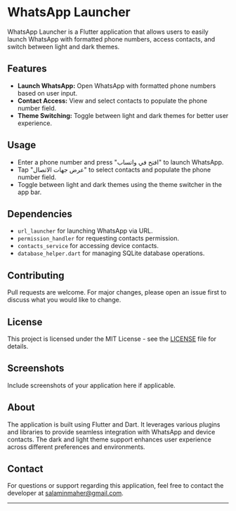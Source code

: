 # WhatsApp Launcher

WhatsApp Launcher is a Flutter application that allows users to easily launch WhatsApp with formatted phone numbers, access contacts, and switch between light and dark themes.

## Features

- **Launch WhatsApp:** Open WhatsApp with formatted phone numbers based on user input.
- **Contact Access:** View and select contacts to populate the phone number field.
- **Theme Switching:** Toggle between light and dark themes for better user experience.

## Usage

- Enter a phone number and press "افتح في واتساب" to launch WhatsApp.
- Tap "عرض جهات الاتصال" to select contacts and populate the phone number field.
- Toggle between light and dark themes using the theme switcher in the app bar.

## Dependencies

- `url_launcher` for launching WhatsApp via URL.
- `permission_handler` for requesting contacts permission.
- `contacts_service` for accessing device contacts.
- `database_helper.dart` for managing SQLite database operations.

## Contributing

Pull requests are welcome. For major changes, please open an issue first to discuss what you would like to change.

## License

This project is licensed under the MIT License - see the [LICENSE](LICENSE) file for details.

## Screenshots

Include screenshots of your application here if applicable.

## About

The application is built using Flutter and Dart. It leverages various plugins and libraries to provide seamless integration with WhatsApp and device contacts. The dark and light theme support enhances user experience across different preferences and environments.

## Contact

For questions or support regarding this application, feel free to contact the developer at [salaminmaher@gmail.com](mailto:salaminmaher@gmail.com).

---
